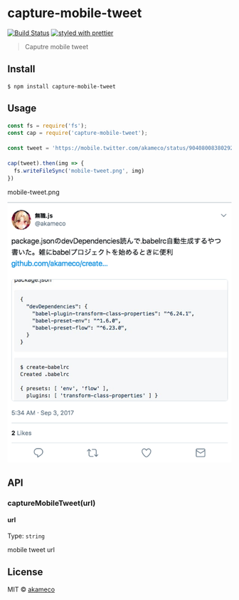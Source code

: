 # capture-mobile-tweet
[![Build Status](https://travis-ci.org/akameco/capture-mobile-tweet.svg?branch=master)](https://travis-ci.org/akameco/capture-mobile-tweet)
[![styled with prettier](https://img.shields.io/badge/styled_with-prettier-ff69b4.svg)](https://github.com/prettier/prettier)

> Caputre mobile tweet


## Install

```
$ npm install capture-mobile-tweet
```


## Usage

```js
const fs = require('fs');
const cap = require('capture-mobile-tweet');

const tweet = 'https://mobile.twitter.com/akameco/status/904080083802923008'

cap(tweet).then(img => {
  fs.writeFileSync('mobile-tweet.png', img)
})
```

mobile-tweet.png

<img src="media/result.png" />

## API

### captureMobileTweet(url)

#### url

Type: `string`

mobile tweet url


## License

MIT © [akameco](http://akameco.github.io)
